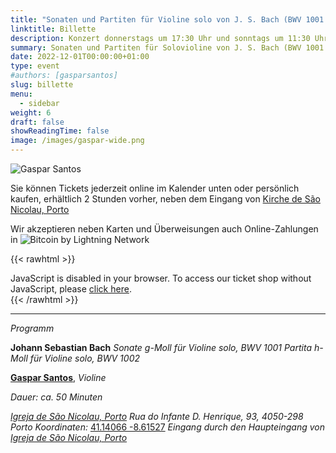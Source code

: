 ```yaml
---
title: "Sonaten und Partiten für Violine solo von J. S. Bach (BWV 1001 - 1002)"
linktitle: Billette
description: Konzert donnerstags um 17:30 Uhr und sonntags um 11:30 Uhr in der Kirche São Nicolau, Porto, Portugal
summary: Sonaten und Partiten für Solovioline von J. S. Bach (BWV 1001 - 1002), Gaspar Santos, Violine, in der Kirche São Nicolau, Porto
date: 2022-12-01T00:00:00+01:00
type: event
#authors: [gasparsantos]
slug: billette
menu:
  - sidebar
weight: 6
draft: false
showReadingTime: false
image: /images/gaspar-wide.png
---
```

![
Gaspar Santos](/images/gaspar-wide.png)

Sie können Tickets jederzeit online im Kalender unten oder persönlich kaufen, erhältlich 2 Stunden vorher, neben dem Eingang von [Kirche de São Nicolau, Porto](https://pt.wikipedia.org/wiki/Igreja_de_S%C3%A3o_Nicolau_(Porto))

Wir akzeptieren neben Karten und Überweisungen auch Online-Zahlungen in ![Bitcoin by Lightning Network](/images/bitcoinsmall.png)

{{< rawhtml >}}
<link rel="stylesheet" type="text/css" href="https://pretix.eu/gfs/bach-2/widget/v1.css">
<script type="text/javascript" src="https://pretix.eu/widget/v1.de.js" async></script>

<pretix-widget event="https://pretix.eu/gfs/bach2022/"></pretix-widget>
<noscript>
   <div class="pretix-widget">
        <div class="pretix-widget-info-message">
            JavaScript is disabled in your browser. To access our ticket shop without JavaScript, please <a target="_blank" rel="noopener" href="https://pretix.eu/gfs/bach2022/">click here</a>.
        </div>
    </div>
</noscript>
{{< /rawhtml >}}

---

*Programm*

**Johann Sebastian Bach**
*Sonate g-Moll für Violine solo, BWV 1001*
*Partita h-Moll für Violine solo, BWV 1002*

**[Gaspar Santos](/de/)**, *Violine*

*Dauer: ca. 50 Minuten*

*[Igreja de São Nicolau, Porto](https://pt.wikipedia.org/wiki/Igreja_de_S%C3%A3o_Nicolau_(Porto))*
*Rua do Infante D. Henrique, 93, 4050-298 Porto*
*Koordinaten:* [41.14066 -8.61527](https://goo.gl/maps/DJJ3sznjKx6BajTA7)
*Eingang durch den Haupteingang von [Igreja de São Nicolau, Porto](https://pt.wikipedia.org/wiki/Igreja_de_S%C3%A3o_Nicolau_(Porto))*

[Igreja de São Nicolau, Porto]: https://pt.wikipedia.org/wiki/Igreja_de_S%C3%A3o_Nicolau_(Porto)
